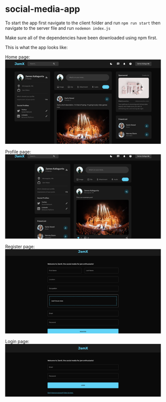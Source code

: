 # social-media-app

To start the app first navigate to the client folder and run `npm run start` then navigate to the server file and run `nodemon index.js`

Make sure all of the dependencies have been downloaded using npm first.

This is what the app looks like:

Home page:
![Home page](/pictures/home_page.png)

Profile page:
![Profile page](/pictures/profile_page.png)

Register page:
![Register page](/pictures/register_page.png)

Login page:
![Login page](/pictures/login_page.png)
